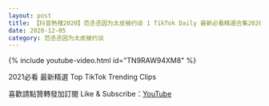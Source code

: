 ```yaml
---
layout: post
title: 【抖音熱搜2020】范丞丞因为太皮被约谈 1 TikTok Daily 最新必看精選合集2020 12 05
date: 2020-12-05
category: 范丞丞因为太皮被约谈
---
```


{% include youtube-video.html id="TN9RAW94XM8" %}

2021必看 最新精選 Top TikTok Trending Clips

喜歡請點贊轉發加訂閱 Like & Subscribe：[YouTube](https://www.youtube.com/channel/UCAoR7VcanIPd04uEq_GIylA/videos)

